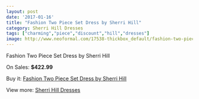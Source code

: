 ```yaml
---
layout: post
date: '2017-01-16'
title: "Fashion Two Piece Set Dress by Sherri Hill"
category: Sherri Hill Dresses
tags: ["charming","piece","discount","hill","dresses"]
image: http://www.neoformal.com/17538-thickbox_default/fashion-two-piece-set-dress-by-sherri-hill.jpg
---
```

Fashion Two Piece Set Dress by Sherri Hill

On Sales: **$422.99**
<a href="https://www.neoformal.com/en/sherri-hill-dresses-2014/5725-fashion-two-piece-set-dress-by-sherri-hill.html"><amp-img layout="responsive" width="600" height="600" src="//www.neoformal.com/17538-thickbox_default/fashion-two-piece-set-dress-by-sherri-hill.jpg" alt="Fashion Two Piece Set Dress by Sherri Hill 0" /></a>
<a href="https://www.neoformal.com/en/sherri-hill-dresses-2014/5725-fashion-two-piece-set-dress-by-sherri-hill.html"><amp-img layout="responsive" width="600" height="600" src="//www.neoformal.com/17539-thickbox_default/fashion-two-piece-set-dress-by-sherri-hill.jpg" alt="Fashion Two Piece Set Dress by Sherri Hill 1" /></a>

Buy it: [Fashion Two Piece Set Dress by Sherri Hill](https://www.neoformal.com/en/sherri-hill-dresses-2014/5725-fashion-two-piece-set-dress-by-sherri-hill.html "Fashion Two Piece Set Dress by Sherri Hill")

View more: [Sherri Hill Dresses](https://www.neoformal.com/en/73-sherri-hill-dresses-2014 "Sherri Hill Dresses")